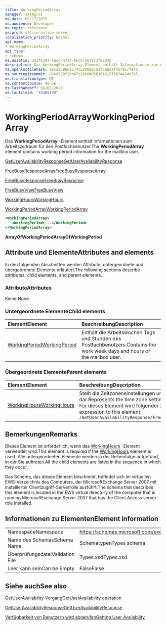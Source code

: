 ```yaml
---
title: WorkingPeriodArray
manager: sethgros
ms.date: 09/17/2015
ms.audience: Developer
ms.topic: reference
ms.prod: office-online-server
localization_priority: Normal
api_name:
- WorkingPeriodArray
api_type:
- schema
ms.assetid: 3a3f6393-eacc-4734-b6c9-b67023fe2830
description: Das WorkingPeriodArray-Element enthält Informationen zum Arbeitszeitraum für den Postfachbenutzer.
ms.openlocfilehash: a9ca55866a574c5208d8561fca6daf417867fef6
ms.sourcegitcommit: 88ec988f2bb67c1866d06b361615f3674a24e795
ms.translationtype: MT
ms.contentlocale: de-DE
ms.lasthandoff: 06/03/2020
ms.locfileid: "44465198"
---
```

# <a name="workingperiodarray"></a><span data-ttu-id="c6698-103">WorkingPeriodArray</span><span class="sxs-lookup"><span data-stu-id="c6698-103">WorkingPeriodArray</span></span>

<span data-ttu-id="c6698-104">Das **WorkingPeriodArray** -Element enthält Informationen zum Arbeitszeitraum für den Postfachbenutzer.</span><span class="sxs-lookup"><span data-stu-id="c6698-104">The **WorkingPeriodArray** element contains working period information for the mailbox user.</span></span> 
  
[<span data-ttu-id="c6698-105">GetUserAvailabilityResponse</span><span class="sxs-lookup"><span data-stu-id="c6698-105">GetUserAvailabilityResponse</span></span>](getuseravailabilityresponse.md)
  
[<span data-ttu-id="c6698-106">FreeBusyResponseArray</span><span class="sxs-lookup"><span data-stu-id="c6698-106">FreeBusyResponseArray</span></span>](freebusyresponsearray.md)
  
[<span data-ttu-id="c6698-107">FreeBusyResponse</span><span class="sxs-lookup"><span data-stu-id="c6698-107">FreeBusyResponse</span></span>](freebusyresponse.md)
  
[<span data-ttu-id="c6698-108">FreeBusyView</span><span class="sxs-lookup"><span data-stu-id="c6698-108">FreeBusyView</span></span>](freebusyview.md)
  
[<span data-ttu-id="c6698-109">WorkingHours</span><span class="sxs-lookup"><span data-stu-id="c6698-109">WorkingHours</span></span>](workinghours-ex15websvcsotherref.md)
  
[<span data-ttu-id="c6698-110">WorkingPeriodArray</span><span class="sxs-lookup"><span data-stu-id="c6698-110">WorkingPeriodArray</span></span>](workingperiodarray.md)
  
```xml
<WorkingPeriodArray>
   <WorkingPeriod>...</WorkingPeriod>
</WorkingPeriodArray>
```

 <span data-ttu-id="c6698-111">**ArrayOfWorkingPeriod**</span><span class="sxs-lookup"><span data-stu-id="c6698-111">**ArrayOfWorkingPeriod**</span></span>
## <a name="attributes-and-elements"></a><span data-ttu-id="c6698-112">Attribute und Elemente</span><span class="sxs-lookup"><span data-stu-id="c6698-112">Attributes and elements</span></span>

<span data-ttu-id="c6698-113">In den folgenden Abschnitten werden Attribute, untergeordnete und übergeordnete Elemente erläutert.</span><span class="sxs-lookup"><span data-stu-id="c6698-113">The following sections describe attributes, child elements, and parent elements.</span></span>
  
### <a name="attributes"></a><span data-ttu-id="c6698-114">Attribute</span><span class="sxs-lookup"><span data-stu-id="c6698-114">Attributes</span></span>

<span data-ttu-id="c6698-115">Keine.</span><span class="sxs-lookup"><span data-stu-id="c6698-115">None.</span></span>
  
### <a name="child-elements"></a><span data-ttu-id="c6698-116">Untergeordnete Elemente</span><span class="sxs-lookup"><span data-stu-id="c6698-116">Child elements</span></span>

|<span data-ttu-id="c6698-117">**Element**</span><span class="sxs-lookup"><span data-stu-id="c6698-117">**Element**</span></span>|<span data-ttu-id="c6698-118">**Beschreibung**</span><span class="sxs-lookup"><span data-stu-id="c6698-118">**Description**</span></span>|
|:-----|:-----|
|[<span data-ttu-id="c6698-119">WorkingPeriod</span><span class="sxs-lookup"><span data-stu-id="c6698-119">WorkingPeriod</span></span>](workingperiod.md) <br/> |<span data-ttu-id="c6698-120">Enthält die Arbeitswochen Tage und Stunden des Postfachbenutzers.</span><span class="sxs-lookup"><span data-stu-id="c6698-120">Contains the work week days and hours of the mailbox user.</span></span>  <br/> |
   
### <a name="parent-elements"></a><span data-ttu-id="c6698-121">Übergeordnete Elemente</span><span class="sxs-lookup"><span data-stu-id="c6698-121">Parent elements</span></span>

|<span data-ttu-id="c6698-122">**Element**</span><span class="sxs-lookup"><span data-stu-id="c6698-122">**Element**</span></span>|<span data-ttu-id="c6698-123">**Beschreibung**</span><span class="sxs-lookup"><span data-stu-id="c6698-123">**Description**</span></span>|
|:-----|:-----|
|[<span data-ttu-id="c6698-124">WorkingHours</span><span class="sxs-lookup"><span data-stu-id="c6698-124">WorkingHours</span></span>](workinghours-ex15websvcsotherref.md) <br/> |<span data-ttu-id="c6698-125">Stellt die Zeitzoneneinstellungen und Arbeitszeiten für den angeforderten Postfachbenutzer dar.</span><span class="sxs-lookup"><span data-stu-id="c6698-125">Represents the time zone settings and working hours for the requested mailbox user.</span></span>  <br/> <span data-ttu-id="c6698-126">Für dieses Element wird folgender XPath-Ausdruck verwendet: </span><span class="sxs-lookup"><span data-stu-id="c6698-126">The following is the XPath expression to this element:</span></span>  <br/>  `/GetUserAvailabilityResponse/FreeBusyResponseArray/FreeBusyResponse/FreeBusyView/WorkingHours` <br/> |
   
## <a name="remarks"></a><span data-ttu-id="c6698-127">Bemerkungen</span><span class="sxs-lookup"><span data-stu-id="c6698-127">Remarks</span></span>

<span data-ttu-id="c6698-128">Dieses Element ist erforderlich, wenn das [WorkingHours](workinghours-ex15websvcsotherref.md) -Element verwendet wird.</span><span class="sxs-lookup"><span data-stu-id="c6698-128">This element is required if the [WorkingHours](workinghours-ex15websvcsotherref.md) element is used.</span></span> <span data-ttu-id="c6698-129">Alle untergeordneten Elemente werden in der Reihenfolge aufgeführt, in der Sie auftreten.</span><span class="sxs-lookup"><span data-stu-id="c6698-129">All the child elements are listed in the sequence in which they occur.</span></span> 
  
<span data-ttu-id="c6698-130">Das Schema, das dieses Element beschreibt, befindet sich im virtuellen EWS-Verzeichnis des Computers, der MicrosoftExchange Server 2007 mit installierter Clientzugriff-Serverrolle ausführt.</span><span class="sxs-lookup"><span data-stu-id="c6698-130">The schema that describes this element is located in the EWS virtual directory of the computer that is running MicrosoftExchange Server 2007 that has the Client Access server role installed.</span></span>
  
## <a name="element-information"></a><span data-ttu-id="c6698-131">Informationen zu Elementen</span><span class="sxs-lookup"><span data-stu-id="c6698-131">Element information</span></span>

|||
|:-----|:-----|
|<span data-ttu-id="c6698-132">Namespace</span><span class="sxs-lookup"><span data-stu-id="c6698-132">Namespace</span></span>  <br/> |https://schemas.microsoft.com/exchange/services/2006/types  <br/> |
|<span data-ttu-id="c6698-133">Name des Schemas</span><span class="sxs-lookup"><span data-stu-id="c6698-133">Schema Name</span></span>  <br/> |<span data-ttu-id="c6698-134">Schematypen</span><span class="sxs-lookup"><span data-stu-id="c6698-134">Types schema</span></span>  <br/> |
|<span data-ttu-id="c6698-135">Überprüfungsdatei</span><span class="sxs-lookup"><span data-stu-id="c6698-135">Validation File</span></span>  <br/> |<span data-ttu-id="c6698-136">Types.xsd</span><span class="sxs-lookup"><span data-stu-id="c6698-136">Types.xsd</span></span>  <br/> |
|<span data-ttu-id="c6698-137">Leer kann sein</span><span class="sxs-lookup"><span data-stu-id="c6698-137">Can be Empty</span></span>  <br/> |<span data-ttu-id="c6698-138">False</span><span class="sxs-lookup"><span data-stu-id="c6698-138">False</span></span>  <br/> |
   
## <a name="see-also"></a><span data-ttu-id="c6698-139">Siehe auch</span><span class="sxs-lookup"><span data-stu-id="c6698-139">See also</span></span>



[<span data-ttu-id="c6698-140">GetUserAvailability-Vorgang</span><span class="sxs-lookup"><span data-stu-id="c6698-140">GetUserAvailability operation</span></span>](getuseravailability-operation.md)
  
[<span data-ttu-id="c6698-141">GetUserAvailabilityResponse</span><span class="sxs-lookup"><span data-stu-id="c6698-141">GetUserAvailabilityResponse</span></span>](getuseravailabilityresponse.md)


[<span data-ttu-id="c6698-142">Verfügbarkeit von Benutzern wird abgerufen</span><span class="sxs-lookup"><span data-stu-id="c6698-142">Getting User Availability</span></span>](https://msdn.microsoft.com/library/d4133fcb-9b0f-4e6b-aadf-a389da83516a%28Office.15%29.aspx)

